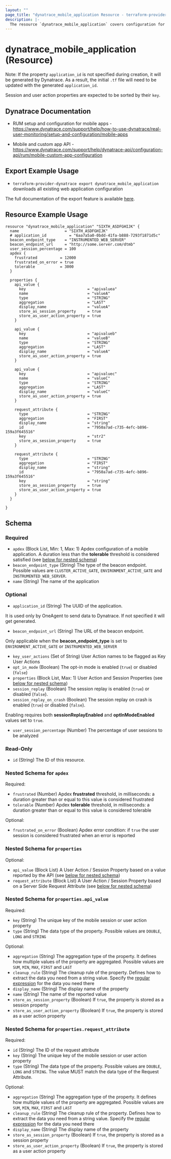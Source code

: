 ```yaml
---
layout: ""
page_title: "dynatrace_mobile_application Resource - terraform-provider-dynatrace"
description: |-
  The resource `dynatrace_mobile_application` covers configuration for mobile applications
---
```


# dynatrace_mobile_application (Resource)

Note: If the property `application_id` is not specified during creation, it will be generated by Dynatrace. As a result, the initial `.tf` file will need to be updated with the generated `application_id`.

Session and user action properties are expected to be sorted by their `key`.

## Dynatrace Documentation

- RUM setup and configuration for mobile apps - https://www.dynatrace.com/support/help/how-to-use-dynatrace/real-user-monitoring/setup-and-configuration/mobile-apps

- Mobile and custom app API - https://www.dynatrace.com/support/help/dynatrace-api/configuration-api/rum/mobile-custom-app-configuration

## Export Example Usage

- `terraform-provider-dynatrace export dynatrace_mobile_application` downloads all existing web application configuration

The full documentation of the export feature is available [here](https://registry.terraform.io/providers/dynatrace-oss/dynatrace/latest/docs#exporting-existing-configuration-from-a-dynatrace-environment).

## Resource Example Usage

```
resource "dynatrace_mobile_application" "SIXTH_ASDFGHIJK" {
  name                    = "SIXTH_ASDFGHIJK"
  # application_id          = "6aa7a5a0-0bdd-41fa-b888-7293f1871d5c"
  beacon_endpoint_type    = "INSTRUMENTED_WEB_SERVER"
  beacon_endpoint_url     = "http://some.server.com/dtmb"
  user_session_percentage = 100
  apdex {
    frustrated          = 12000
    frustrated_on_error = true
    tolerable           = 3000
  }

  properties {
    api_value {
      key                           = "apivaluea"
      name                          = "valueA"
      type                          = "STRING"
      aggregation                   = "LAST"
      display_name                  = "valueA"
      store_as_session_property     = true
      store_as_user_action_property = true
    }

    api_value {
      key                           = "apivalueb"
      name                          = "valueB"
      type                          = "STRING"
      aggregation                   = "LAST"
      display_name                  = "valueA"
      store_as_user_action_property = true
    }

    api_value {
      key                           = "apivaluec"
      name                          = "valueC"
      type                          = "STRING"
      aggregation                   = "LAST"
      display_name                  = "valueC"
      store_as_user_action_property = true
    }

    request_attribute {
      type                          = "STRING"
      aggregation                   = "FIRST"
      display_name                  = "string"
      id                            = "7950a7ad-c735-4efc-b896-159a3f645516"
      key                           = "str2"
      store_as_session_property     = true
    } 

    request_attribute {
      type                          = "STRING"
      aggregation                   = "FIRST"
      display_name                  = "string"
      id                            = "7950a7ad-c735-4efc-b896-159a3f645516"
      key                           = "string"
      store_as_session_property     = true
      store_as_user_action_property = true
    }
  }

}
```

<!-- schema generated by tfplugindocs -->
## Schema

### Required

- `apdex` (Block List, Min: 1, Max: 1) Apdex configuration of a mobile application. A duration less than the **tolerable** threshold is considered satisfied (see [below for nested schema](#nestedblock--apdex))
- `beacon_endpoint_type` (String) The type of the beacon endpoint. Possible values are `CLUSTER_ACTIVE_GATE`, `ENVIRONMENT_ACTIVE_GATE` and `INSTRUMENTED_WEB_SERVER`.
- `name` (String) The name of the application

### Optional

- `application_id` (String) The UUID of the application.

It is used only by OneAgent to send data to Dynatrace. If not specified it will get generated.
- `beacon_endpoint_url` (String) The URL of the beacon endpoint.

Only applicable when the **beacon_endpoint_type** is set to `ENVIRONMENT_ACTIVE_GATE` or `INSTRUMENTED_WEB_SERVER`
- `key_user_actions` (Set of String) User Action names to be flagged as Key User Actions
- `opt_in_mode` (Boolean) The opt-in mode is enabled (`true`) or disabled (`false`)
- `properties` (Block List, Max: 1) User Action and Session Properties (see [below for nested schema](#nestedblock--properties))
- `session_replay` (Boolean) The session replay is enabled (`true`) or disabled (`false`).
- `session_replay_on_crash` (Boolean) The session replay on crash is enabled (`true`) or disabled (`false`). 

Enabling requires both **sessionReplayEnabled** and **optInModeEnabled** values set to `true`.
- `user_session_percentage` (Number) The percentage of user sessions to be analyzed

### Read-Only

- `id` (String) The ID of this resource.

<a id="nestedblock--apdex"></a>
### Nested Schema for `apdex`

Required:

- `frustrated` (Number) Apdex **frustrated** threshold, in milliseconds: a duration greater than or equal to this value is considered frustrated
- `tolerable` (Number) Apdex **tolerable** threshold, in milliseconds: a duration greater than or equal to this value is considered tolerable

Optional:

- `frustrated_on_error` (Boolean) Apdex error condition: if `true` the user session is considered frustrated when an error is reported


<a id="nestedblock--properties"></a>
### Nested Schema for `properties`

Optional:

- `api_value` (Block List) A User Action / Session Property based on a value reported by the API (see [below for nested schema](#nestedblock--properties--api_value))
- `request_attribute` (Block List) A User Action / Session Property based on a Server Side Request Attribute (see [below for nested schema](#nestedblock--properties--request_attribute))

<a id="nestedblock--properties--api_value"></a>
### Nested Schema for `properties.api_value`

Required:

- `key` (String) The unique key of the mobile session or user action property
- `type` (String) The data type of the property. Possible values are `DOUBLE`, `LONG` and `STRING`

Optional:

- `aggregation` (String) The aggregation type of the property. It defines how multiple values of the property are aggregated. Possible values are `SUM`, `MIN`, `MAX`, `FIRST` and `LAST`
- `cleanup_rule` (String) The cleanup rule of the property. Defines how to extract the data you need from a string value. Specify the [regular expression](https://dt-url.net/k9e0iaq) for the data you need there
- `display_name` (String) The display name of the property
- `name` (String) The name of the reported value
- `store_as_session_property` (Boolean) If `true`, the property is stored as a session property
- `store_as_user_action_property` (Boolean) If `true`, the property is stored as a user action property


<a id="nestedblock--properties--request_attribute"></a>
### Nested Schema for `properties.request_attribute`

Required:

- `id` (String) The ID of the request attribute
- `key` (String) The unique key of the mobile session or user action property
- `type` (String) The data type of the property. Possible values are `DOUBLE`, `LONG` and `STRING`. The value MUST match the data type of the Request Attribute.

Optional:

- `aggregation` (String) The aggregation type of the property. It defines how multiple values of the property are aggregated. Possible values are `SUM`, `MIN`, `MAX`, `FIRST` and `LAST`
- `cleanup_rule` (String) The cleanup rule of the property. Defines how to extract the data you need from a string value. Specify the [regular expression](https://dt-url.net/k9e0iaq) for the data you need there
- `display_name` (String) The display name of the property
- `store_as_session_property` (Boolean) If `true`, the property is stored as a session property
- `store_as_user_action_property` (Boolean) If `true`, the property is stored as a user action property